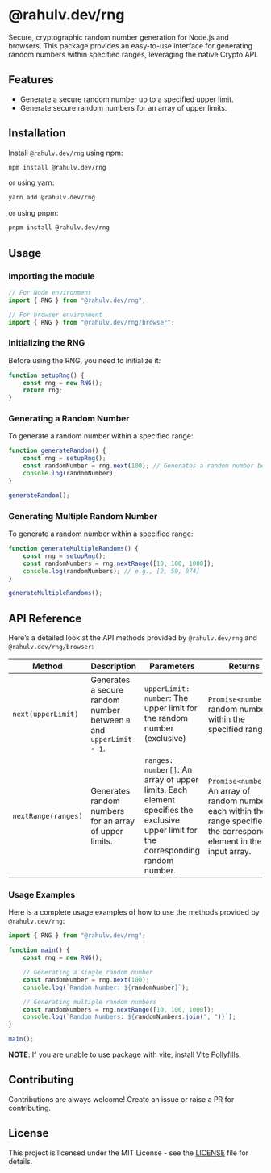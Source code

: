 # @rahulv.dev/rng

Secure, cryptographic random number generation for Node.js and browsers. This package provides an easy-to-use interface for generating random numbers within specified ranges, leveraging the native Crypto API.

## Features

-   Generate a secure random number up to a specified upper limit.
-   Generate secure random numbers for an array of upper limits.

## Installation

Install `@rahulv.dev/rng` using npm:

```bash
npm install @rahulv.dev/rng
```

or using yarn:

```bash
yarn add @rahulv.dev/rng
```

or using pnpm:

```bash
pnpm install @rahulv.dev/rng
```

## Usage

### Importing the module

```typescript
// For Node environment
import { RNG } from "@rahulv.dev/rng";

// For browser environment
import { RNG } from "@rahulv.dev/rng/browser";
```

### Initializing the RNG

Before using the RNG, you need to initialize it:

```typescript
function setupRng() {
    const rng = new RNG();
    return rng;
}
```

### Generating a Random Number

To generate a random number within a specified range:

```typescript
function generateRandom() {
    const rng = setupRng();
    const randomNumber = rng.next(100); // Generates a random number between 0 and 99
    console.log(randomNumber);
}

generateRandom();
```

### Generating Multiple Random Number

To generate a random number within a specified range:

```typescript
function generateMultipleRandoms() {
    const rng = setupRng();
    const randomNumbers = rng.nextRange([10, 100, 1000]);
    console.log(randomNumbers); // e.g., [2, 59, 874]
}

generateMultipleRandoms();
```

## API Reference

Here’s a detailed look at the API methods provided by `@rahulv.dev/rng` and `@rahulv.dev/rng/browser`:

| Method              | Description                                                        | Parameters                                                                                                                          | Returns                                                                                                                           |
| ------------------- | ------------------------------------------------------------------ | ----------------------------------------------------------------------------------------------------------------------------------- | --------------------------------------------------------------------------------------------------------------------------------- |
| `next(upperLimit)`  | Generates a secure random number between `0` and `upperLimit - 1`. | `upperLimit: number`: The upper limit for the random number (exclusive)                                                             | `Promise<number>`: A random number within the specified range.                                                                    |
| `nextRange(ranges)` | Generates random numbers for an array of upper limits.             | `ranges: number[]`: An array of upper limits. Each element specifies the exclusive upper limit for the corresponding random number. | `Promise<number[]>`: An array of random numbers, each within the range specified by the corresponding element in the input array. |

### Usage Examples

Here is a complete usage examples of how to use the methods provided by `@rahulv.dev/rng`:

```typescript
import { RNG } from "@rahulv.dev/rng";

function main() {
    const rng = new RNG();

    // Generating a single random number
    const randomNumber = rng.next(100);
    console.log(`Random Number: ${randomNumber}`);

    // Generating multiple random numbers
    const randomNumbers = rng.nextRange([10, 100, 1000]);
    console.log(`Random Numbers: ${randomNumbers.join(", ")}`);
}

main();
```

**NOTE**: If you are unable to use package with vite, install [Vite Pollyfills](https://www.npmjs.com/package/vite-plugin-node-polyfills).

## Contributing

Contributions are always welcome! Create an issue or raise a PR for contributing.

## License

This project is licensed under the MIT License - see the [LICENSE](LICENSE) file for details.
